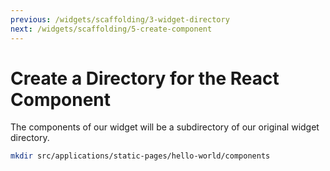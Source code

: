```yaml
---
previous: /widgets/scaffolding/3-widget-directory
next: /widgets/scaffolding/5-create-component
---
```


# Create a Directory for the React Component

The components of our widget will be a subdirectory of our original widget directory.

```sh
mkdir src/applications/static-pages/hello-world/components
```
